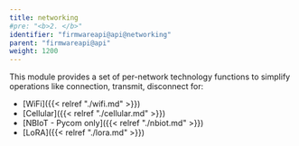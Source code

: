 ```yaml
---
title: networking
#pre: "<b>2. </b>"
identifier: "firmwareapi@api@networking"
parent: "firmwareapi@api"
weight: 1200
---
```


This module provides a set of per-network technology functions to simplify operations like connection, transmit, disconnect for:

-   [WiFi]({{< relref "./wifi.md" >}})
-   [Cellular]({{< relref "./cellular.md" >}})
-   [NBIoT - Pycom only]({{< relref "./nbiot.md" >}})
-   [LoRA]({{< relref "./lora.md" >}})
